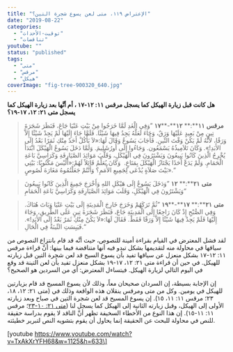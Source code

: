 ```yaml
---
title: "الإعتراض ١١٩، متى لعن يسوع شجرة التين؟"
date: "2019-08-22"
categories: 
  - "توقيت-الأحداث"
  - "تناقضات"
youtube: ""
status: "published"
tags: 
  - "متى"
  - "مرقس"
  - "هيكل"
coverImage: "fig-tree-900320_640.jpg"
---
```


**هل كانت قبل زيارة الهيكل كما يسجل مرقس ١١: ١٢\-١٧ ، أم أنَّها بعد زيارة الهيكل كما يسجل متى ٢١: ١٢، ١٧\-١٩؟**

> **مرقس** **١١****:** **١٢****\-****١٧** ”وَفِي الْغَدِ لَمَّا خَرَجُوا مِنْ بَيْتِ عَنْيَا جَاعَ، فَنَظَرَ شَجَرَةَ تِينٍ مِنْ بَعِيدٍ عَلَيْهَا وَرَقٌ، وَجَاءَ لَعَلَّهُ يَجِدُ فِيهَا شَيْئًا. فَلَمَّا جَاءَ إِلَيْهَا لَمْ يَجِدْ شَيْئًا إِلاَّ وَرَقًا، لأَنَّهُ لَمْ يَكُنْ وَقْتَ التِّينِ. فَأَجَابَ يَسُوعُ وَقَالَ لَهَا:«لاَ يَأْكُلْ أَحَدٌ مِنْكِ ثَمَرًا بَعْدُ إِلَى الأَبَدِ!». وَكَانَ تَلاَمِيذُهُ يَسْمَعُون. وَجَاءُوا إِلَى أُورُشَلِيمَ. وَلَمَّا دَخَلَ يَسُوعُ الْهَيْكَلَ ابْتَدَأَ يُخْرِجُ الَّذِينَ كَانُوا يَبِيعُونَ وَيَشْتَرُونَ فِي الْهَيْكَلِ، وَقَلَّبَ مَوَائِدَ الصَّيَارِفَةِ وَكَرَاسِيَّ بَاعَةِ الْحَمَامِ. وَلَمْ يَدَعْ أَحَدًا يَجْتَازُ الْهَيْكَلَ بِمَتَاعٍ.  وَكَانَ يُعَلِّمُ قَائِلاً لَهُمْ:«أَلَيْسَ مَكْتُوبًا: بَيْتِي بَيْتَ صَلاَةٍ يُدْعَى لِجَمِيعِ الأُمَمِ؟ وَأَنْتُمْ جَعَلْتُمُوهُ مَغَارَةَ لُصُوصٍ».“

> **متى** **٢١****:** **١٢** ”وَدَخَلَ يَسُوعُ إِلَى هَيْكَلِ اللهِ وَأَخْرَجَ جَمِيعَ الَّذِينَ كَانُوا يَبِيعُونَ وَيَشْتَرُونَ فِي الْهَيْكَلِ، وَقَلَبَ مَوَائِدَ الصَّيَارِفَةِ وَكَرَاسِيَّ بَاعَةِ الْحَمَامِ“

> **متى** **٢١****:** **١٧****\-****١٩** ”ثُمَّ تَرَكَهُمْ وَخَرَجَ خَارِجَ الْمَدِينَةِ إِلَى بَيْتِ عَنْيَا وَبَاتَ هُنَاكَ. وَفِي الصُّبْحِ إِذْ كَانَ رَاجِعًا إِلَى الْمَدِينَةِ جَاعَ، فَنَظَرَ شَجَرَةَ تِينٍ عَلَى الطَّرِيقِ، وَجَاءَ إِلَيْهَا فَلَمْ يَجِدْ فِيهَا شَيْئًا إِلاَّ وَرَقًا فَقَطْ. فَقَالَ لَهَا:«لاَ يَكُنْ مِنْكِ ثَمَرٌ بَعْدُ إِلَى الأَبَدِ!». فَيَبِسَتِ التِّينَةُ فِي الْحَالِ.“

لقد فشل المعترض في القيام بقراءة أمينة للنصوص، حيث أنَّه قد قام بانتزاع النصوص من سياقها في محاولة منه لتقديمها بشكل تبدو فيه أنها متناقضة فيما بينها: أنَّ قراءة مرقس ١١: ١٢\-١٧ بشكل منعزل عن سياقها تفيد بأن يسوع السيح قد لعن شجرة التين قبل زيارته للهيكل. في حين أن قراءة متى ٢١: ١٢، ١٧\-١٩ بشكل منعزل تفيد بأن لعن التينة قد وقع في اليوم التالي لزيارة الهيكل. فيتساءل المعترض: أي من السردين هو الصحيح؟

إن الإجابة بسيطة، إن السردان صحيحان معاً، وذلك لأن يسوع المسيح قد قام بزيارتين للهيكل في يومين. وكل من متى ومرقس ينقلان هذه الواقعة وذلك في (متى ٢١: ١٢، ١٨، ٢٣؛ مرقس ١١: ١١، ١٥). إن يسوع المسيح قد لعن شجرة التين في صباح وبعد زيارته الأولى إلى الهيكل، وقبل زيارته الثانية إلى الهيكل كما يسجل لنا ([متى ٢١: ١٠\-](https://biblia.com/books/ar-vandyke/Mt21.10-23)[٢٣](https://biblia.com/books/ar-vandyke/Mt21.10-23)؛ مرقس ١١: ١١\-١٥). إن هذا النوع من الأخطاء السخيفة تظهر أنَّ الناقد لا يقوم بدراسة حقيقة للنص في محاولة للبحث عن الحقيقة إنما يحاول أن يقوم بتشويه النص لتبرير خطيئته.

\[youtube https://www.youtube.com/watch?v=TxAkXrYFH68&w=1125&h=633\]
